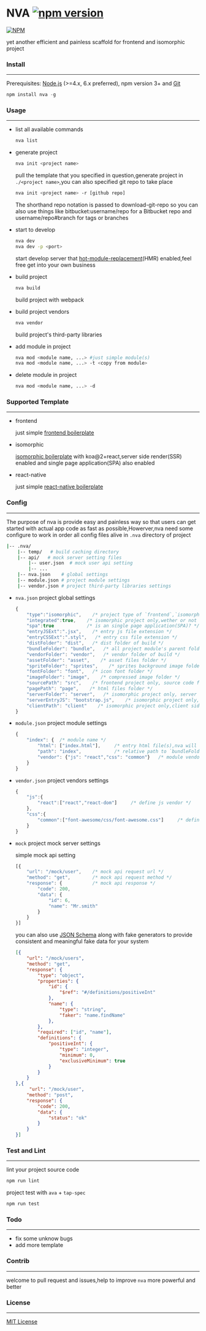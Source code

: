 NVA [![npm version](https://badge.fury.io/js/nva.svg)](https://badge.fury.io/js/nva)
===
[![NPM](https://nodei.co/npm/nva.png)](https://nodei.co/npm/nva/)

yet another efficient and painless scaffold for frontend and isomorphic project


### Install
---

Prerequisites: [Node.js](https://nodejs.org/en/) (>=4.x, 6.x preferred), npm version 3+ and [Git](https://git-scm.com)
```javascript
npm install nva -g
```

### Usage
---

- list all available commands

    ```bash
    nva list
    ```

- generate project 

    ```bash
    nva init <project name>
    ```
    pull the template that you specified in question,generate project in `./<project name>`,you can also specified git repo to take place

    ```bash
    nva init <project name> -r [github repo]
    ```
    The shorthand repo notation is passed to download-git-repo so you can also use things like bitbucket:username/repo for a Bitbucket repo and username/repo#branch for tags or branches

- start to develop

    ```bash
    nva dev
    nva dev -p <port>
    ```
    start develop server that [hot-module-replacement](http://webpack.github.io/docs/hot-module-replacement-with-webpack.html)(HMR) enabled,feel free get into your own business

- build project

    ```bash
    nva build
    ```
    build project with webpack

- build project vendors

    ```bash
    nva vendor
    ```
    build project's third-party libraries

- add module in project

    ```bash
    nva mod <module name, ...> #just simple module(s)
    nva mod <module name, ...> -t <copy from module>
    ```

- delete module in project

    ```bash
    nva mod <module name, ...> -d
    ```

### Supported Template
---

- frontend  

  just simple [frontend boilerplate](https://github.com/ali322/frontend-boilerplate)
- isomorphic

  [isomorphic boilerplate](https://github.com/ali322/isomorphic-boilerplate) with koa@2+react,server side render(SSR) enabled and single page application(SPA) also enabled
- react-native

  just simple [react-native boilerplate](https://github.com/ali322/react-native-boilerplate)

### Config
---

The purpose of nva is provide easy and painless way so that users can get started with actual app code as fast as possible,Howerver,nva need some configure to work in order
all config files alive in `.nva` directory of project

```bash
|-- .nva/
    |-- temp/   # build caching directory
    |-- api/   # mock server setting files
        |-- user.json  # mock user api setting
        |-- ...
    |-- nva.json    # global settings
    |-- module.json # project module settings
    |-- vendor.json # project third-party libraries settings
```

- `nva.json` project global settings

    ```js
    {
        "type":"isomorphic",    /* project type of `frontend`,`isomorphic`,`react-native` */
	    "integrated":true,    /* isomorphic project only,wether or not need start individual HMR server */
        "spa":true            /* is an single page application(SPA)? */
        "entryJSExt":".jsx",    /* entry js file extension */
        "entryCSSExt":".styl",   /* entry css file extension */
        "distFolder": "dist",   /* dist folder of build */
        "bundleFolder": "bundle",   /* all project module's parent folder */
        "vendorFolder": "vendor",   /* vendor folder of build */
        "assetFolder": "asset",    /* asset files folder */
        "spriteFolder": "sprites",    /* sprites background image folder */
        "fontFolder": "font",   /* icon font folder */
        "imageFolder": "image",    /* compressed image folder */
        "sourcePath": "src",    /* frontend project only, source code folder */
        "pagePath": "page",    /* html files folder */
        "serverFolder": "server",   /* isomorphic project only, server side source code folder */
        "serverEntryJS": "bootstrap.js",    /* isomorphic project only,server entry file */
        "clientPath": "client"    /* isomorphic project only,client side source code folder */
    }
    ```
- `module.json` project module settings

    ```js
    {
        "index": {  /* module name */
            "html": ["index.html"],     /* entry html file(s),nva will inject asset in these files */
            "path": "index",            /* relative path to `bundleFolder` */
            "vendor": {"js": "react","css": "common"}   /* module vendors,`react` and `common` reference to `vendor.json` */
        }
    }
    ```

- `vendor.json` project vendors settings

    ```js
    {
        "js":{
            "react":["react","react-dom"]     /* define js vendor */
        },
        "css":{
            "common":["font-awesome/css/font-awesome.css"]     /* define css vendor */
        }
    }
    ```

- `mock` project mock server settings

    simple mock api setting

    ```js
    [{
        "url": "/mock/user",    /* mock api request url */
        "method": "get",        /* mock api request method */
        "response": {           /* mock api response */
            "code": 200,
            "data": {
                "id": 6,
                "name": "Mr.smith"
            }
        }
    }]
    ```
    you can also use [JSON Schema](http://json-schema.org) along with fake generators to provide consistent and meaningful fake data for your system

    ```json
    [{
        "url": "/mock/users",
        "method": "get",   
        "response": {        
            "type": "object",
            "properties": {
                "id": {
                    "$ref": "#/definitions/positiveInt"
                },
                "name": {
                    "type": "string",
                    "faker": "name.findName"
                },
            },
            "required": ["id", "name"],
            "definitions": {
                "positiveInt": {
                    "type": "integer",
                    "minimum": 0,
                    "exclusiveMinimum": true
                }
            }
        }
    },{
         "url": "/mock/user",
        "method": "post",
        "response": {
            "code": 200,
            "data": {
                "status": "ok"
            }
        }
    }]
    ```


### Test and Lint
---

lint your project source code

```bash
npm run lint
```

project test with `ava` + `tap-spec`

```bash
npm run test
```

### Todo
---

- fix some unknow bugs
- add more template

### Contrib
---

welcome to pull request and issues,help to improve `nva` more powerful and better 

### License
---

[MIT License](http://en.wikipedia.org/wiki/MIT_License)